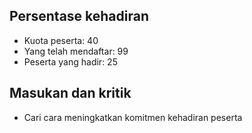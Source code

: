 ## Persentase kehadiran
 - Kuota peserta: 40
 - Yang telah mendaftar: 99
 - Peserta yang hadir: 25

 ## Masukan dan kritik
 - Cari cara meningkatkan komitmen kehadiran peserta